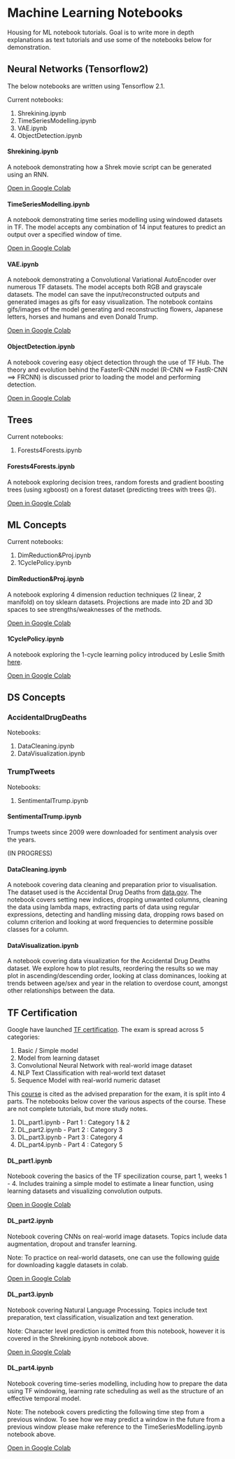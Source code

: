 # Machine Learning Notebooks

Housing for ML notebook tutorials. Goal is to write more in depth explanations as text tutorials and use some of the notebooks below for demonstration. 

## Neural Networks (Tensorflow2)

The below notebooks are written using Tensorflow 2.1.

Current notebooks:

  1. Shrekining.ipynb
  2. TimeSeriesModelling.ipynb
  3. VAE.ipynb
  4. ObjectDetection.ipynb
  
#### Shrekining.ipynb

A notebook demonstrating how a Shrek movie script can be generated using an RNN. 

<a href="https://colab.research.google.com/drive/1vTYdkHLi4mHXjM6jr005m0ObvX50AYOl">Open in Google Colab</a>

#### TimeSeriesModelling.ipynb

A notebook demonstrating time series modelling using windowed datasets in TF. 
The model accepts any combination of 14 input features to predict an output over a specified window of time.

<a href="https://colab.research.google.com/drive/1GKHv6DTKawzEWoTNXnM1LTZufVhzqJ5f">Open in Google Colab</a>

#### VAE.ipynb

A notebook demonstrating a Convolutional Variational AutoEncoder over numerous TF datasets. The model accepts both RGB and 
grayscale datasets. The model can save the input/reconstructed  outputs and generated images as gifs for easy 
visualization. The notebook contains gifs/images of the model generating and reconstructing flowers, Japanese letters, 
horses and humans and even Donald Trump.

<a href="https://colab.research.google.com/drive/1QFmbOz8IQFOTyzQxfQYCoLDQ36rYw0By">Open in Google Colab</a>

#### ObjectDetection.ipynb

A notebook covering easy object detection through the use of TF Hub. The theory and evolution behind the FasterR-CNN model (R-CNN ==> FastR-CNN ==> FRCNN) 
is discussed prior to loading the model and performing detection.

<a href="https://colab.research.google.com/drive/1o0_ULEQgm1Zev_WsH-loSH61eadBciVd">Open in Google Colab</a>

## Trees

Current notebooks:

  1. Forests4Forests.ipynb

#### Forests4Forests.ipynb

A notebook exploring decision trees, random forests and gradient boosting trees (using xgboost) on a forest dataset (predicting trees with trees  :stuck_out_tongue_winking_eye:).

<a href="https://colab.research.google.com/drive/1avx60B63DBaNLiTTv3SPZDSaaIFMXllV">Open in Google Colab</a>

## ML Concepts

Current notebooks:

  1. DimReduction&Proj.ipynb
  2. 1CyclePolicy.ipynb

#### DimReduction&Proj.ipynb

A notebook exploring 4 dimension reduction techniques (2 linear, 2 manifold) on toy sklearn datasets. Projections are made into 2D and 3D spaces to see strengths/weaknesses of the methods.

<a href="https://colab.research.google.com/drive/11RL8cFnpsKxjJJshCumI7zBvDdyNLo9B">Open in Google Colab</a>

#### 1CyclePolicy.ipynb

A notebook exploring the 1-cycle learning policy introduced by Leslie Smith <a href="https://arxiv.org/abs/1708.07120">here</a>.

<a href="https://colab.research.google.com/drive/1jG4-A01_HdO-KZPu8oeACM8as_FZ0c5C">Open in Google Colab</a>

## DS Concepts

### AccidentalDrugDeaths

Notebooks:

  1. DataCleaning.ipynb
  2. DataVisualization.ipynb
  
### TrumpTweets

Notebooks:

  1. SentimentalTrump.ipynb

#### SentimentalTrump.ipynb

Trumps tweets since 2009 were downloaded for sentiment analysis over the years.

(IN PROGRESS)

#### DataCleaning.ipynb

A notebook covering data cleaning and preparation prior to visualisation. The dataset used is the Accidental Drug Deaths from <a href="https://catalog.data.gov/dataset">data.gov</a>. The notebook covers setting new indices, dropping unwanted columns, cleaning the data using lambda maps, extracting parts of data using regular expressions, detecting and handling missing data, dropping rows based on column criterion and looking at word frequencies to determine possible classes for a column.

#### DataVisualization.ipynb

A notebook covering data visualization for the Accidental Drug Deaths dataset. We explore how to plot results, reordering the results so we may plot in ascending/descending order, looking at class dominances, looking at trends between age/sex and year in the relation to overdose count, amongst other relationships between the data. 

## TF Certification

Google have launched <a href="https://www.tensorflow.org/certificate">TF certification</a>. The exam is spread across 5 categories:

  1. Basic / Simple model
  2. Model from learning dataset
  3. Convolutional Neural Network with real-world image dataset
  4. NLP Text Classification with real-world text dataset
  5. Sequence Model with real-world numeric dataset
  
This <a href="https://www.coursera.org/specializations/tensorflow-in-practice">course</a> is cited as the advised preparation for the exam, it is split into 4 parts. The notebooks below cover the various aspects of the course. These are not complete tutorials, but more study notes.

  1. DL_part1.ipynb - Part 1 : Category 1 & 2
  2. DL_part2.ipynb - Part 2 : Category 3
  3. DL_part3.ipynb - Part 3 : Category 4
  4. DL_part4.ipynb - Part 4 : Category 5
  
#### DL_part1.ipynb

Notebook covering the basics of the TF specilization course, part 1, weeks 1 - 4. Includes training a simple model to estimate a linear function, using learning datasets and visualizing convolution outputs.

<a href="https://colab.research.google.com/drive/12sw0DfFxHdW-B4L_o079lKaeR1sKL-cz">Open in Google Colab</a>

#### DL_part2.ipynb

Notebook covering CNNs on real-world image datasets. Topics include data augmentation, dropout and transfer learning.

Note: To practice on real-world datasets, one can use the following <a href="https://www.kaggle.com/general/74235">guide</a> for downloading kaggle datasets in colab.

<a href="https://colab.research.google.com/drive/1g4bkiHLhgXB7-mAg7D2kUlnShU6rOxbW">Open in Google Colab</a>

#### DL_part3.ipynb

Notebook covering Natural Language Processing. Topics include text preparation, text classification, visualization and text generation. 

Note: Character level prediction is omitted from this notebook, however it is covered in the Shrekining.ipynb notebook above.

<a href="https://colab.research.google.com/drive/1F1-A1Tup2lL3xDecKedJEDDDJvmVxxL_">Open in Google Colab</a>

#### DL_part4.ipynb

Notebook covering time-series modelling, including how to prepare the data using TF windowing, learning rate scheduling as well as the structure of an effective temporal model.

Note: The notebook covers predicting the following time step from a previous window. To see how we may predict a window in the future from a previous window please make reference to the TimeSeriesModelling.ipynb notebook above.

<a href="https://colab.research.google.com/drive/1GUUt2eNUksEHoaoZ3T0Rw2Ee-qVI4XfQ">Open in Google Colab</a>



 
